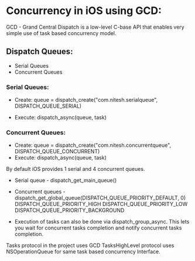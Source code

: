  # Concurrency in iOS using GCD:

 GCD - Grand Central Dispatch is a low-level C-base API that enables very simple use of task based concurrency model.

 ## Dispatch Queues:
 - Serial Queues
 - Concurrent Queues

 ### Serial Queues:
 - Create:
	queue = dispatch_create("com.nitesh.serialqueue", DISPATCH_QUEUE_SERIAL)

 - Execute:
	dispatch_async(queue, task)

 ### Concurrent Queues:
 - Create:
	queue = dispatch_create("com.nitesh.concurrentqueue", DISPATCH_QUEUE_CONCURRENT)
 - Execute:
	dispatch_async(queue, task)

By default iOS provides 1 serial and 4 concurrent queues.
 - Serial queue - 
	dispatch_get_main_queue()
 - Concurrent queues - 
	dispatch_get_global_queue(DISPATCH_QUEUE_PRIORITY_DEFAULT, 0)
DISPATCH_QUEUE_PRIORITY_HIGH
DISPATCH_QUEUE_PRIORITY_LOW
DISPATCH_QUEUE_PRIORITY_BACKGROUND

 - Execution of tasks can also be done via dispatch_group_async. This lets you wait for concurrent tasks completion and notify concurrent tasks completion.
		

Tasks protocol in the project uses GCD
TasksHighLevel protocol uses NSOperationQueue for same task based concurrency Interface.
